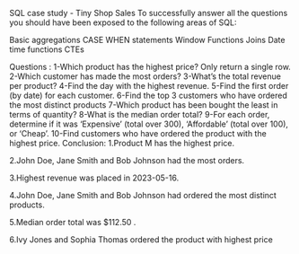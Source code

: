 SQL case study - Tiny Shop Sales
To successfully answer all the questions you should have been exposed to the following areas of SQL:

Basic aggregations
CASE WHEN statements
Window Functions
Joins
Date time functions
CTEs

Questions :
1-Which product has the highest price? Only return a single row.
2-Which customer has made the most orders?
3-What’s the total revenue per product?
4-Find the day with the highest revenue.
5-Find the first order (by date) for each customer.
6-Find the top 3 customers who have ordered the most distinct products
7-Which product has been bought the least in terms of quantity?
8-What is the median order total?
9-For each order, determine if it was ‘Expensive’ (total over 300), ‘Affordable’ (total over 100), or ‘Cheap’.
10-Find customers who have ordered the product with the highest price.
Conclusion:
1.Product M has the highest price.

2.John Doe, Jane Smith and Bob Johnson had the most orders.

3.Highest revenue was placed in 2023-05-16.

4.John Doe, Jane Smith and Bob Johnson had ordered the most distinct products.

5.Median order total was $112.50 .

6.Ivy Jones and Sophia Thomas ordered the product with highest price
